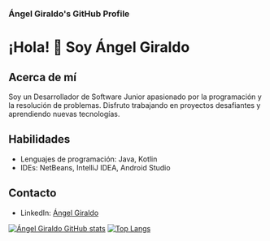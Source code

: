 ### Ángel Giraldo's GitHub Profile ###
# ¡Hola! 👋 Soy Ángel Giraldo

## Acerca de mí
Soy un Desarrollador de Software Junior apasionado por la programación y la resolución de problemas. Disfruto trabajando en proyectos desafiantes y aprendiendo nuevas tecnologías.

## Habilidades
- Lenguajes de programación: Java, Kotlin
- IDEs: NetBeans, IntelliJ IDEA, Android Studio

## Contacto
- LinkedIn: [Ángel Giraldo](https://www.linkedin.com/in/%C3%A1ngel-giraldo-programador/)

[![Ángel Giraldo GitHub stats](https://github-readme-stats.vercel.app/api?username=AngelDevSarrollo)](https://github.com/AngelDevSarrollo/github-readme-stats)
[![Top Langs](https://github-readme-stats.vercel.app/api/top-langs/?username=AngelDevSarrollo)](https://github.com/anuraghazra/github-readme-stats)


